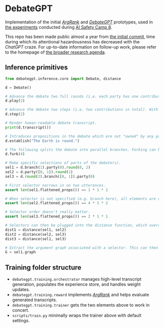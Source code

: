 # DebateGPT

Implementation of the initial [_ArgRank_](https://compphil.github.io/truth/#argrank) and [_DebateGPT_](https://compphil.github.io/truth/#obtaining-debategpt) prototypes, used in [the experiments](https://compphil.github.io/truth/#benchmarking-argranks-dependencies) conducted during [AI Safety Camp 8](https://aisafety.camp/).

This repo has been made public almost a year from [the initial commit](https://github.com/paulbricman/DebateGPT/commit/b2728f2b06b5ac69dd5527658b8e502838f79e41), time during which its attentional hazardousness has decreased with the _ChatGPT_ craze. For up-to-date information on follow-up work, please refer to the homepage of [the broader research agenda](https://paulbricman.com/defensibility/).

## Inference primitives

```python
from debategpt.inference.core import Debate, distance

d = Debate()

# Advance the debate two full rounds (i.e. each party has one contribution).
d.play(2)

# Advance the debate two steps (i.e. two contributions in total). With two parties, this is equivalent to a full round.
d.step(2)

# Render human-readable debate transcript.
print(d.transcript())

# Introduces propositions in the debate which are not "owned" by any party. These can be seen as observations about the world.
d.establish("The Earth is round.")

# The following splits the debate into parallel branches. Forking can be repeated and interweaved with establishing facts, advancing the debate, etc.
d.fork(4)

# Make specific selections of parts of the debate(s).
sel1 = d.branch(1).party(0).round(0, 2)
sel2 = d.party([0, 1]).round(1)
sel3 = d.round(2).branch([0, 1]).party(0)

# First selector narrows in on two utterances.
assert len(sel1.flattened_props()) == 1 * 1 * 2

# When selector is not specified (e.g. branch here), all elements are considered.
assert len(sel2.flattened_props()) == 4 * 1 * 2

# Selector order doesn't really matter.
assert len(sel3.flattened_props()) == 2 * 1 * 1

# Selectors can then be plugged into the distance function, which averages distances between (ordered) pairs of propositions.
dist1 = distance(sel1, sel2)
dist2 = distance(sel2, sel3)
dist3 = distance(sel1, sel3)

# Extract the argument graph associated with a selector. This can then be used with tools from the `networkx` package.
G = sel1.graph
```

## Training folder structure

- `debategpt.training.orchestrator` manages high-level transcript generation, populates the experience store, and handles weight updates.
- `debategpt.training.reward` implements [_ArgRank_](https://compphil.github.io/truth/#argrank) and helps evaluate generated transcripts.
- `debategpt.training.trainer` gets the two elements above to work in concert.
- `scripts/train.py` minimally wraps the trainer above with default settings.

